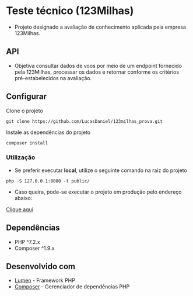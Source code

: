 # Teste técnico (123Milhas)

- Projeto designado a avaliação de conhecimento aplicada pela empresa 123Milhas.

## API
- Objetiva consultar dados de voos por meio de um endpoint fornecido pela 123Milhas, processar os dados e retornar conforme os critérios pré-estabelecidos na avaliação. 

## Configurar

Clone o projeto
```
git clone https://github.com/LucasDaniel/123milhas_prova.git
```
Instale as dependências do projeto
```
composer install
```

### Utilização

 - Se preferir executar **local**, utilize o seguinte comando na raiz do projeto

```
php -S 127.0.0.1:8080 -t public/
```

 - Caso queira, pode-se executar o projeto em produção pelo endereço abaixo:
 
 [Clique aqui](#)


## Dependências
* PHP ^7.2.x
* Composer ^1.9.x

## Desenvolvido com
* [Lumen](https://lumen.laravel.com/) - Framework PHP
* [Composer](https://lumen.laravel.com/) - Gerenciador de dependências PHP 
